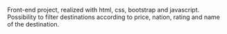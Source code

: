 Front-end project, realized with html, css, bootstrap and javascript. Possibility to filter destinations according to price, nation, rating and name of the destination.
